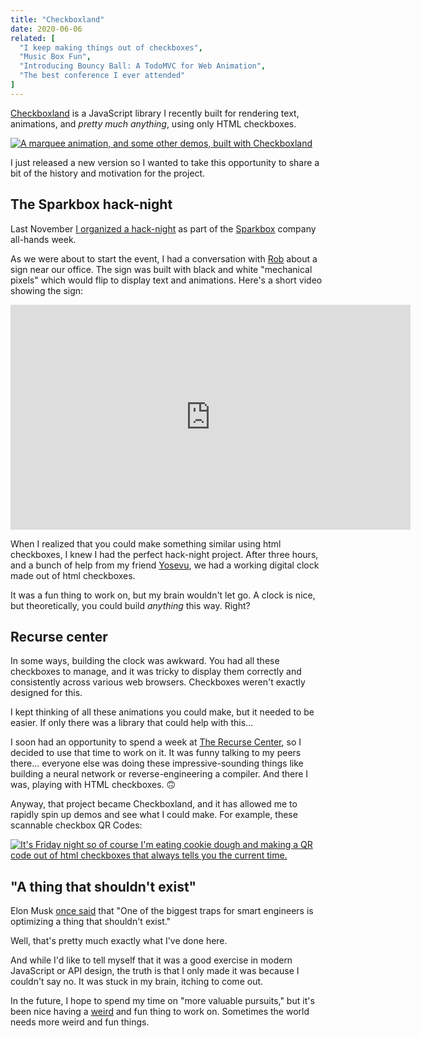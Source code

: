 ```yaml
---
title: "Checkboxland"
date: 2020-06-06
related: [
  "I keep making things out of checkboxes",
  "Music Box Fun",
  "Introducing Bouncy Ball: A TodoMVC for Web Animation",
  "The best conference I ever attended"
]
---
```


[Checkboxland]({{site.url}}/checkboxland) is a JavaScript library I recently built for rendering text, animations, and *pretty much anything*, using only HTML checkboxes.

<div class="center">
  <a href="{{site.url}}/checkboxland">
    <img src="{{site.url}}/assets/images/cbl-demos.gif" alt="A marquee animation, and some other demos, built with Checkboxland" />
  </a>
</div>

I just released a new version so I wanted to take this opportunity to share a bit of the history and motivation for the project.

## The Sparkbox hack-night

Last November [I organized a hack-night](https://twitter.com/cromwellryan/status/1195178065137217538) as part of the [Sparkbox](https://seesparkbox.com) company all-hands week.

As we were about to start the event, I had a conversation with [Rob](https://twitter.com/robtarr) about a sign near our office. The sign was built with black and white "mechanical pixels" which would flip to display text and animations. Here's a short video showing the sign:

<iframe width="640" height="360" src="https://www.youtube.com/embed/eRgpd-r43l8" frameborder="0" allow="accelerometer; autoplay; encrypted-media; gyroscope; picture-in-picture" allowfullscreen></iframe>

When I realized that you could make something similar using html checkboxes, I knew I had the perfect hack-night project. After three hours, and a bunch of help from my friend [Yosevu](https://twitter.com/yosevu), we had a working digital clock made out of html checkboxes.

It was a fun thing to work on, but my brain wouldn't let go. A clock is nice, but theoretically, you could build *anything* this way. Right?

## Recurse center

In some ways, building the clock was awkward. You had all these checkboxes to manage, and it was tricky to display them correctly and consistently across various web browsers. Checkboxes weren't exactly designed for this.

I kept thinking of all these animations you could make, but it needed to be easier. If only there was a library that could help with this...

I soon had an opportunity to spend a week at [The Recurse Center](https://www.recurse.com/), so I decided to use that time to work on it. It was funny talking to my peers there... everyone else was doing these impressive-sounding things like building a neural network or reverse-engineering a compiler. And there I was, playing with HTML checkboxes. 🙃

Anyway, that project became Checkboxland, and it has allowed me to rapidly spin up demos and see what I could make. For example, these scannable checkbox QR Codes:

<a href="https://twitter.com/BryanEBraun/status/1264014217063149569">
  <img src="{{site.url}}/assets/images/checkbox-qr-code-tweet.jpg" alt="It's Friday night so of course I'm eating cookie dough and making a QR code out of html checkboxes that always tells you the current time." />
</a>

## "A thing that shouldn't exist"

Elon Musk [once said](https://www.youtube.com/watch?v=cIQ36Kt7UVg&t=281) that "One of the biggest traps for smart engineers is optimizing a thing that shouldn't exist."

Well, that's pretty much exactly what I've done here.

And while I'd like to tell myself that it was a good exercise in modern JavaScript or API design, the truth is that I only made it was because I couldn't say no. It was stuck in my brain, itching to come out.

In the future, I hope to spend my time on "more valuable pursuits," but it's been nice having a [weird](https://twitter.com/BryanEBraun/status/1251144894288027648) and fun thing to work on. Sometimes the world needs more weird and fun things.
